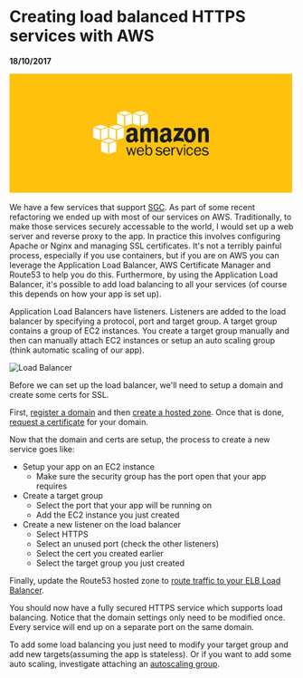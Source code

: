 # Creating load balanced HTTPS services with AWS

__18/10/2017__

![dashboard](/assets/aws.jpg)

We have a few services that support [SGC](https://sgc.garvan.org.au). As part of
some recent refactoring we ended up with most of our services on AWS.
Traditionally, to make those services securely accessable to the world,
I would set up a web server and reverse proxy to the app. In practice this involves
 configuring Apache or Nginx and managing SSL certificates.
It's not a terribly painful process, especially if you use containers, but if you are on AWS you can leverage the
Application Load Balancer, AWS Certificate Manager and Route53 to help you do this.
Furthermore, by using the Application Load Balancer, it's possible to add
load balancing to all your services
(of course this depends on how your app is set up).

Application Load Balancers have listeners. Listeners are
added to the load balancer by specifying a protocol, port and target group. A
target group contains a group of EC2 instances.
You create a target group manually and then can manually attach EC2 instances or
 setup an auto scaling group (think automatic scaling of our app).

 ![Load Balancer](assets/alb.png)

Before we can set up the load balancer, we'll need to setup a domain and create
some certs for SSL.

First, [register a domain](http://docs.aws.amazon.com/Route53/latest/DeveloperGuide/domain-register.html)
and then [create a hosted zone](http://docs.aws.amazon.com/Route53/latest/DeveloperGuide/CreatingHostedZone.html).
Once that is done, [request a certificate](https://docs.aws.amazon.com/acm/latest/userguide/gs-acm-request.html)
for your domain.

Now that the domain and certs are setup, the process to create a new service goes like:

- Setup your app on an EC2 instance
  - Make sure the security group has the port open that your app requires
- Create a target group
  - Select the port that your app will be running on
  - Add the EC2 instance you just created
- Create a new listener on the load balancer
  - Select HTTPS
  - Select an unused port (check the other listeners)
  - Select the cert you created earlier
  - Select the target group you just created

Finally, update the Route53 hosted zone to [route traffic to your ELB Load Balancer](http://docs.aws.amazon.com/Route53/latest/DeveloperGuide/routing-to-elb-load-balancer.html).

You should now have a fully secured HTTPS service which supports load balancing.
Notice that the domain settings only need to be modified once. Every service will
end up on a separate port on the same domain.

To add some load balancing you just need to modify your target
group and add new targets(assuming the app is stateless). Or if you want to add
some auto scaling, investigate attaching an [autoscaling group](http://docs.aws.amazon.com/autoscaling/latest/userguide/AutoScalingGroup.html).
